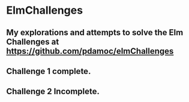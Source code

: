 # ElmChallenges

## My explorations and attempts to solve the Elm Challenges at https://github.com/pdamoc/elmChallenges
## Challenge 1 complete.
## Challenge 2 Incomplete.